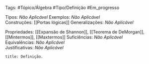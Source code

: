 Tags: #Tópico/Álgebra #Tipo/Definição #Em_progresso

Tipos: _Não Aplicável_ 
Exemplos: _Não Aplicável_  
Construções: [[Portas lógicas]] 
Generalizações: _Não Aplicável_

Propriedades: [[Expansão de Shannon]], [[Teorema de DeMorgan]], [[Mintermos]], [[Maxtermos]]
Suficiências: _Não Aplicável_  
Equivalências: _Não Aplicável_  
Justificativas: _Não Aplicável_

```ad-abstract
title: Definição.
```
